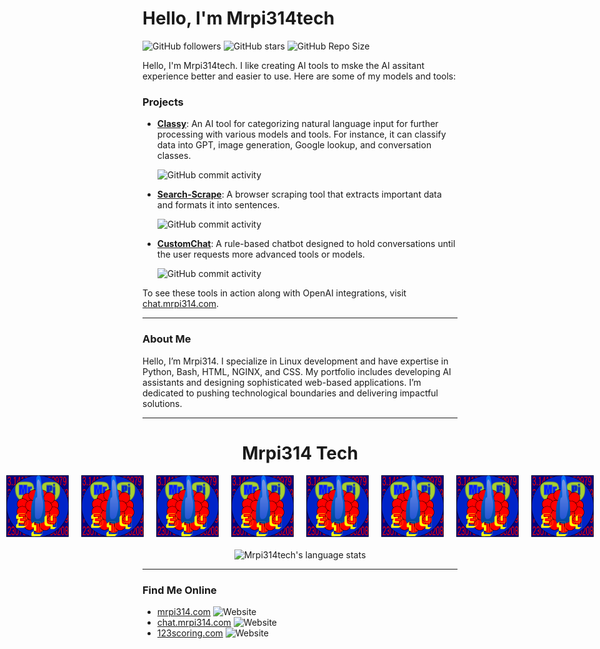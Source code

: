 # Hello, I'm Mrpi314tech

![GitHub followers](https://img.shields.io/github/followers/Mrpi314tech?style=social)
![GitHub stars](https://img.shields.io/github/stars/Mrpi314tech?style=social)
![GitHub Repo Size](https://img.shields.io/github/repo-size/Mrpi314tech/Mrpi314tech)

Hello, I'm Mrpi314tech. I like creating AI tools to mske the AI assitant experience better and easier to use. Here are some of my models and tools:

### Projects

- **[Classy](https://github.com/Mrpi314tech/Classy)**: An AI tool for categorizing natural language input for further processing with various models and tools. For instance, it can classify data into GPT, image generation, Google lookup, and conversation classes.

  ![GitHub commit activity](https://img.shields.io/github/commit-activity/t/Mrpi314tech/Classy)

  
- **[Search-Scrape](https://github.com/Mrpi314tech/Search_Scrape)**: A browser scraping tool that extracts important data and formats it into sentences.

  ![GitHub commit activity](https://img.shields.io/github/commit-activity/t/Mrpi314tech/Search_Scrape)
  
- **[CustomChat](https://github.com/Mrpi314tech/CustomChat)**: A rule-based chatbot designed to hold conversations until the user requests more advanced tools or models.

  ![GitHub commit activity](https://img.shields.io/github/commit-activity/t/Mrpi314tech/CustomChat)

To see these tools in action along with OpenAI integrations, visit [chat.mrpi314.com](http://chat.mrpi314.com).

---

### About Me

Hello, I’m Mrpi314. I specialize in Linux development and have expertise in Python, Bash, HTML, NGINX, and CSS. My portfolio includes developing AI assistants and designing sophisticated web-based applications. I’m dedicated to pushing technological boundaries and delivering impactful solutions.

---

<h1 style="text-align: center;">Mrpi314 Tech</h1>
<div style="display: flex; justify-content: center;">
  <img src="https://raw.githubusercontent.com/Mrpi314tech/Mrpi314tech.github.io/main/mrpi314.png" alt="Mrpi314 logo" width="100" style="margin: 0 10px;"> 
  <img src="https://raw.githubusercontent.com/Mrpi314tech/Mrpi314tech.github.io/main/mrpi314.png" alt="Mrpi314 logo" width="100" style="margin: 0 10px;"> 
  <img src="https://raw.githubusercontent.com/Mrpi314tech/Mrpi314tech.github.io/main/mrpi314.png" alt="Mrpi314 logo" width="100" style="margin: 0 10px;">
  <img src="https://raw.githubusercontent.com/Mrpi314tech/Mrpi314tech.github.io/main/mrpi314.png" alt="Mrpi314 logo" width="100" style="margin: 0 10px;">
  <img src="https://raw.githubusercontent.com/Mrpi314tech/Mrpi314tech.github.io/main/mrpi314.png" alt="Mrpi314 logo" width="100" style="margin: 0 10px;">
  <img src="https://raw.githubusercontent.com/Mrpi314tech/Mrpi314tech.github.io/main/mrpi314.png" alt="Mrpi314 logo" width="100" style="margin: 0 10px;">
  <img src="https://raw.githubusercontent.com/Mrpi314tech/Mrpi314tech.github.io/main/mrpi314.png" alt="Mrpi314 logo" width="100" style="margin: 0 10px;">
  <img src="https://raw.githubusercontent.com/Mrpi314tech/Mrpi314tech.github.io/main/mrpi314.png" alt="Mrpi314 logo" width="100" style="margin: 0 10px;">
</div> 

<div style="display: flex; justify-content: center; margin-top: 20px;">
  <img src="https://github-readme-stats.vercel.app/api/top-langs/?username=mrpi314tech" alt="Mrpi314tech's language stats">
</div>

---

### Find Me Online

- [mrpi314.com](https://mrpi314.com) ![Website](https://img.shields.io/website?url=https%3A%2F%2Fmrpi314.com)
- [chat.mrpi314.com](http://chat.mrpi314.com) ![Website](https://img.shields.io/website?url=http%3A%2F%2Fchat.mrpi314.com)
- [123scoring.com](http://123scoring.com) ![Website](https://img.shields.io/website?url=http%3A%2F%2F123scoring.com)




